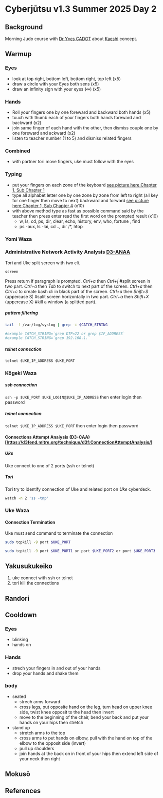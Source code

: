 # Cyberjūtsu v1.3 Summer 2025 Day 2
## Background
Morning Judo course with [Dr Yves CADOT](http://budo2008.nifs-k.ac.jp/en/guest/cadot.html) about [Kaeshi](../../glossary.md#kaeshi) concept.
## Warmup

### Eyes
* look at top right, bottom left, bottom right, top left (x5)
* draw a circle with your Eyes both sens (x5)
* draw an infinity sign with your eyes (∞) (x5)
### Hands
* Roll your fingers one by one foreward and backward both hands (x5)
* touch with thumb each of your fingers both hands foreward and backward (x2)
* join same finger of each hand with the other, then dismiss couple one by one foreward and ackward (x2)
* listen to teacher number (1 to 5) and dismiss related fingers
### Combined 
* with partner tori move fingers, uke must follow with the eyes

### Typing
* put your fingers on each zone of the keyboard [see picture here Chapter 1, Sub Chapter 1](https://www.wikihow.com/Type#Learning-to-Type)
* type all alphabet letter one by one zone by zone from left to right (all key for one finger then move to next) backward and forward [see picture here Chapter 1, Sub Chapter 4](https://www.wikihow.com/Type#Learning-to-Type) (x10)
* with above method type as fast as possible command said by the teacher then press enter read the first word on the prompted result (x10)
  * w, ls, cd, ps, dir, clear, echo, history, env, who, fortune , find 
  * ps -aux, ls -lai, cd .., dir /*, htop

### Yomi Waza

###  Administrative Network Activity Analysis [D3-ANAA](https://d3fend.mitre.org/technique/d3f:AdministrativeNetworkActivityAnalysis/)
Tori and Uke split screen with two cli.
```bash
screen
```
Press return if paragraph is prompted.
*Ctrl+a* then *Ctrl+|* #split screen in two part.
*Ctrl+a* then *Tab* to switch to next part of the screen.
*Ctrl+a* then *Ctrl+c* to create bash cli in black part of the screen.
*Ctrl+a* then *Shift+S* (uppercase S) #split screen horizontally in two part.
*Ctrl+a* then *Shift+X* (uppercase X) #kill a window (a splitted part).

##### pattern filtering
```bash
tail -f /var/log/syslog | grep -i $CATCH_STRING

#example CATCH_STRING=`grep DTP=22 or grep $IP_ADDRESS`
#example CATCH_STRING=`grep 192.168.1.`
```

##### telnet connection
```telnet $UKE_IP_ADDRESS $UKE_PORT```

### Kōgeki Waza
##### ssh connection
```ssh -p $UKE_PORT $UKE_LOGIN@$UKE_IP_ADDRESS```
then enter login then password
##### telnet connection
```telnet $UKE_IP_ADDRESS $UKE_PORT```
then enter login then password

#### Connections Attempt Analysis (D3-CAA)[https://d3fend.mitre.org/technique/d3f:ConnectionAttemptAnalysis/]

##### Uke
Uke connect to one of 2 ports (ssh or telnet)

##### Tori
Tori try to identify connection of Uke and related port on *Uke* cyberdeck.

```bash
watch -n 2 'ss -tnp'
```
### Uke Waza

#### Connection Termination
Uke must send command to terminate the connection
```bash
sudo tcpkill -9 port $UKE_PORT
```
```bash
sudo tcpkill -9 port $UKE_PORT1 or port $UKE_PORT2 or port $UKE_PORT3
```

## Yakusukukeiko
1. uke connect with ssh or telnet
2. tori kill the connections


## Randori

## Cooldown

### Eyes
* blinking
* hands on
### Hands
* strech your fingers in and out of your hands 
* drop your hands and shake them
### body
* seated
  * strech arms forward
  * cross legs, put opposite hand on the leg, turn head on upper knee side, twist knee opposit to the head then invert
  * move to the beginning of the chair, bend your back and put your hands on your hips then stretch
* stand up
  * stretch arms to the top
  * cross arms to put hands on elbow, pull with the hand on top of the elbow to the opposit side (invert)
  * pull up shoulders
  * join hands at the back on in front of your hips then extend left side of your neck then right
## Mokusō


## References

